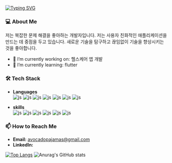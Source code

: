 [![Typing SVG](https://readme-typing-svg.demolab.com?font=IBM+Plex+Sans&pause=1000&color=F3F7AF&width=435&lines=%F0%9F%91%8B+Hello%2C+I'm+kyounga)](https://git.io/typing-svg)

### 💻 About Me
저는 복잡한 문제 해결을 좋아하는 개발자입니다. 저는 사용자 친화적인 애플리케이션을 만드는 데 중점을 두고 있습니다. 새로운 기술을 탐구하고 끊임없이 기술을 향상시키는 것을 좋아합니다.

- 🔭 I’m currently working on: 헬스케어 앱 개발
- 🌱 I’m currently learning: flutter
### 🛠️ Tech Stack
- **Languages**  
![js](https://img.shields.io/badge/Dart-0175C2?style=for-the-badge&logo=dart&logoColor=white)
![js](https://img.shields.io/badge/JavaScript-F7DF1E?style=for-the-badge&logo=JavaScript&logoColor=white)
![js](https://img.shields.io/badge/TypeScript-007ACC?style=for-the-badge&logo=typescript&logoColor=white)
![js](https://img.shields.io/badge/HTML5-E34F26?style=for-the-badge&logo=html5&logoColor=white)
![js](https://img.shields.io/badge/CSS3-1572B6?style=for-the-badge&logo=css3&logoColor=white)
![js](https://img.shields.io/badge/Java-ED8B00?style=for-the-badge&logo=openjdk&logoColor=white)
![js](https://img.shields.io/badge/Python-14354C?style=for-the-badge&logo=python&logo)

- **skills**  
![js](https://img.shields.io/badge/Flutter-02569B?style=for-the-badge&logo=flutter&logoColor=white)
![js](https://img.shields.io/badge/React-20232A?style=for-the-badge&logo=react&logoColor=61DAFB)
![js](https://img.shields.io/badge/Redux-593D88?style=for-the-badge&logo=redux&logoColor=white)
![js](https://img.shields.io/badge/PostgreSQL-316192?style=for-the-badge&logo=postgresql&logoColor=white)
![js](https://img.shields.io/badge/SQLite-07405E?style=for-the-badge&logo=sqlite&logoColor=white)
![js](https://img.shields.io/badge/Firebase-039BE5?style=for-the-badge&logo=Firebase&logoColor=white)

### 📫 How to Reach Me
- **Email:** avocadopajamas@gmail.com
- **LinkedIn:** 

[![Top Langs](https://github-readme-stats.vercel.app/api/top-langs/?username=KyungaIM)](https://github.com/anuraghazra/github-readme-stats)
![Anurag's GitHub stats](https://github-readme-stats.vercel.app/api?username=KyungaIM&hide=contribs,prs&show_icons=true&theme=graywhite)
